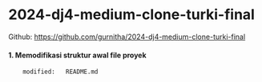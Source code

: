 # 2024-dj4-medium-clone-turki-final
Github: https://github.com/gurnitha/2024-dj4-medium-clone-turki-final


#### 1. Memodifikasi struktur awal file proyek

        modified:   README.md